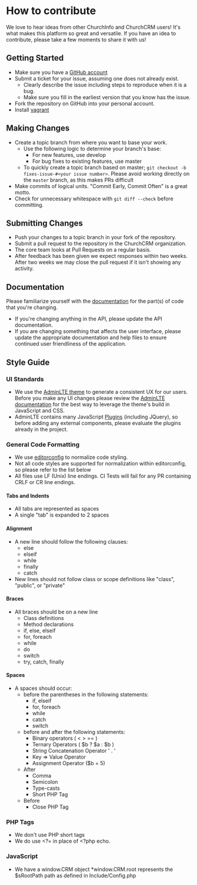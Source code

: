# How to contribute
We love to hear ideas from other ChurchInfo and ChurchCRM users!  It's what makes this platform so great and versatile.  If you have an idea to contribute, please take a few moments to share it with us!

## Getting Started

* Make sure you have a [GitHub account](https://github.com/signup/free)
* Submit a ticket for your issue, assuming one does not already exist.
  * Clearly describe the issue including steps to reproduce when it is a bug.
  * Make sure you fill in the earliest version that you know has the issue.
* Fork the repository on GitHub into your personal account.
* Install [vagrant](http://docs.churchcrm.io/en/develop/Development/Vagrant/)

## Making Changes

* Create a topic branch from where you want to base your work.
  * Use the following logic to determine your branch's base:
    * For new features, use develop
    * For bug fixes to existing features, use master
  * To quickly create a topic branch based on master; `git checkout -b fixes-issue-#<your issue number>`. Please avoid working directly on the `master` branch, as this makes PRs difficult
* Make commits of logical units.  "Commit Early, Commit Often" is a great motto.
* Check for unnecessary whitespace with `git diff --check` before committing.

## Submitting Changes

* Push your changes to a topic branch in your fork of the repository.
* Submit a pull request to the repository in the ChurchCRM organization.
* The core team looks at Pull Requests on a regular basis.
* After feedback has been given we expect responses within two weeks. After two
  weeks we may close the pull request if it isn't showing any activity.
  
## Documentation

Please familiarize yourself with the [documentation](http://docs.churchcrm.io/en/latest/) for the part(s) of code that you're changing.
* If you're changing anything in the API, please update the API documentation.  
* If you are changing something that affects the user interface, please update the appropriate documentation and help files to ensure continued user friendliness of the application.
  
## Style Guide

### UI Standards

*  We use the [AdminLTE theme](https://almsaeedstudio.com/preview) to generate a consistent UX for our users.  Before you make any UI changes please review the [AdminLTE documentation](https://almsaeedstudio.com/themes/AdminLTE/documentation/index.html) for the best way to leverage the theme's build in JavaScript and CSS. 
*  AdminLTE contains many JavaScript [Plugins](https://almsaeedstudio.com/themes/AdminLTE/documentation/index.html#plugins) (including JQuery), so before adding any external components, please evaluate the plugins already in the project.

### General Code Formatting

*  We use [editorconfig](http://editorconfig.org/) to normalize code styling.
*  Not all code styles are supported for normalization within editorconfig, so please refer to the list below
*  All files use LF (Unix) line endings.  CI Tests will fail for any PR containing CRLF or CR line endings.

####  Tabs and Indents
* All tabs are represented as spaces
* A single "tab" is expanded to 2 spaces

#### Alignment 
* A new line should follow the following clauses:
    * else
    * elseif
    * while
    * finally
    * catch
* New lines should not follow class or scope definitions like "class", "public", or "private" 

#### Braces
* All braces should be on a new line
    * Class definitions
    * Method declarations
    * if, else, elseif
    * for, foreach
    * while
    * do 
    * switch 
    * try, catch, finally

#### Spaces 
* A spaces should occur:
    * before the parentheses in the following statements:
        * if, elseif
        * for, foreach
        * while
        * catch
        * switch
    * before and after the following statements:
        * Binary operators ( < > == )
        * Ternary Operators ( $b ? $a : $b )
        * String Concatenation Operator ' . '
        * Key => Value Operator
        * Assignment Operator ($b = 5)
    * After
        * Comma
        * Semicolon
        * Type-casts
        * Short PHP Tag
    * Before
        * Close PHP Tag


### PHP Tags

* We don't use PHP short tags
* We do use <?= in place of <?php echo.

### JavaScript

* We have a window.CRM object
    *window.CRM.root represents the  $sRootPath path as defined in Include/Config.php